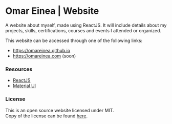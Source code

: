 #  Omar Einea | Website

A website about myself, made using ReactJS.
It will include details about my projects, skills, certifications, courses and events I attended or organized.

This website can be accessed through one of the following links:

- https://omareinea.github.io
- https://omareinea.com (soon)


### Resources

- [ReactJS](https://github.com/facebook/react)
- [Material UI](https://github.com/mui-org/material-ui)


### License

This is an open source website licensed under MIT.  
Copy of the license can be found [here](./LICENSE.md).

